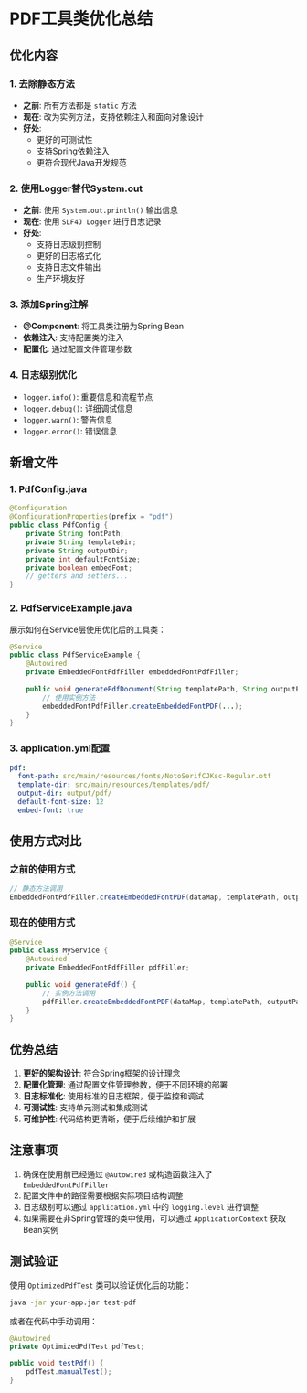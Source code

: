 # PDF工具类优化总结

## 优化内容

### 1. 去除静态方法
- **之前**: 所有方法都是 `static` 方法
- **现在**: 改为实例方法，支持依赖注入和面向对象设计
- **好处**: 
  - 更好的可测试性
  - 支持Spring依赖注入
  - 更符合现代Java开发规范

### 2. 使用Logger替代System.out
- **之前**: 使用 `System.out.println()` 输出信息
- **现在**: 使用 `SLF4J Logger` 进行日志记录
- **好处**:
  - 支持日志级别控制
  - 更好的日志格式化
  - 支持日志文件输出
  - 生产环境友好

### 3. 添加Spring注解
- **@Component**: 将工具类注册为Spring Bean
- **依赖注入**: 支持配置类的注入
- **配置化**: 通过配置文件管理参数

### 4. 日志级别优化
- `logger.info()`: 重要信息和流程节点
- `logger.debug()`: 详细调试信息
- `logger.warn()`: 警告信息
- `logger.error()`: 错误信息

## 新增文件

### 1. PdfConfig.java
```java
@Configuration
@ConfigurationProperties(prefix = "pdf")
public class PdfConfig {
    private String fontPath;
    private String templateDir;
    private String outputDir;
    private int defaultFontSize;
    private boolean embedFont;
    // getters and setters...
}
```

### 2. PdfServiceExample.java
展示如何在Service层使用优化后的工具类：
```java
@Service
public class PdfServiceExample {
    @Autowired
    private EmbeddedFontPdfFiller embeddedFontPdfFiller;
    
    public void generatePdfDocument(String templatePath, String outputPath) {
        // 使用实例方法
        embeddedFontPdfFiller.createEmbeddedFontPDF(...);
    }
}
```

### 3. application.yml配置
```yaml
pdf:
  font-path: src/main/resources/fonts/NotoSerifCJKsc-Regular.otf
  template-dir: src/main/resources/templates/pdf/
  output-dir: output/pdf/
  default-font-size: 12
  embed-font: true
```

## 使用方式对比

### 之前的使用方式
```java
// 静态方法调用
EmbeddedFontPdfFiller.createEmbeddedFontPDF(dataMap, templatePath, outputPath, signaturePath);
```

### 现在的使用方式
```java
@Service
public class MyService {
    @Autowired
    private EmbeddedFontPdfFiller pdfFiller;
    
    public void generatePdf() {
        // 实例方法调用
        pdfFiller.createEmbeddedFontPDF(dataMap, templatePath, outputPath, signaturePath);
    }
}
```

## 优势总结

1. **更好的架构设计**: 符合Spring框架的设计理念
2. **配置化管理**: 通过配置文件管理参数，便于不同环境的部署
3. **日志标准化**: 使用标准的日志框架，便于监控和调试
4. **可测试性**: 支持单元测试和集成测试
5. **可维护性**: 代码结构更清晰，便于后续维护和扩展

## 注意事项

1. 确保在使用前已经通过 `@Autowired` 或构造函数注入了 `EmbeddedFontPdfFiller`
2. 配置文件中的路径需要根据实际项目结构调整
3. 日志级别可以通过 `application.yml` 中的 `logging.level` 进行调整
4. 如果需要在非Spring管理的类中使用，可以通过 `ApplicationContext` 获取Bean实例

## 测试验证

使用 `OptimizedPdfTest` 类可以验证优化后的功能：
```bash
java -jar your-app.jar test-pdf
```

或者在代码中手动调用：
```java
@Autowired
private OptimizedPdfTest pdfTest;

public void testPdf() {
    pdfTest.manualTest();
}
```